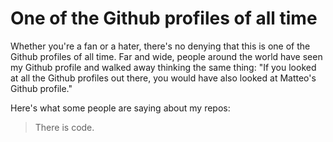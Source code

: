 
<!--
**MatteoRaso/MatteoRaso** is a ✨ _special_ ✨ repository because its `README.md` (this file) appears on your GitHub profile.

Here are some ideas to get you started:

- 🔭 I’m currently working on ...
- 🌱 I’m currently learning ...
- 👯 I’m looking to collaborate on ...
- 🤔 I’m looking for help with ...
- 💬 Ask me about ...
- 📫 How to reach me: ...
- 😄 Pronouns: ...
- ⚡ Fun fact: ...
-->

# One of the Github profiles of all time

Whether you're a fan or a hater, there's no denying that this is one of the Github profiles of all time. Far and wide, people around the world have seen my Github profile and walked away thinking the same thing: "If you looked at all the Github profiles out there, you would have also looked at Matteo's Github profile." 

Here's what some people are saying about my repos:

>There is code.
